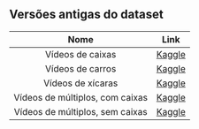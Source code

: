 ## Versões antigas do dataset

| Nome  | Link |
|:-----:|:----:|
| Vídeos de caixas | [Kaggle](https://www.kaggle.com/paulogsc/caixas1) |
| Vídeos de carros | [Kaggle](https://www.kaggle.com/paulogsc/carros1) |
| Vídeos de xícaras | [Kaggle](https://www.kaggle.com/paulogsc/xicaras1) |
| Vídeos de múltiplos, com caixas | [Kaggle](https://www.kaggle.com/paulogsc/mult1) |
| Vídeos de múltiplos, sem caixas | [Kaggle](https://www.kaggle.com/paulogsc/mult2) |
